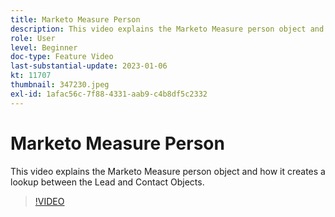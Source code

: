 ```yaml
---
title: Marketo Measure Person
description: This video explains the Marketo Measure person object and how it creates a lookup between the Lead and Contact Objects.
role: User
level: Beginner
doc-type: Feature Video
last-substantial-update: 2023-01-06
kt: 11707
thumbnail: 347230.jpeg
exl-id: 1afac56c-7f88-4331-aab9-c4b8df5c2332
---
```

# Marketo Measure Person

This video explains the Marketo Measure person object and how it creates a lookup between the Lead and Contact Objects.

>[!VIDEO](https://video.tv.adobe.com/v/347230/?quality=12&learn=on)
